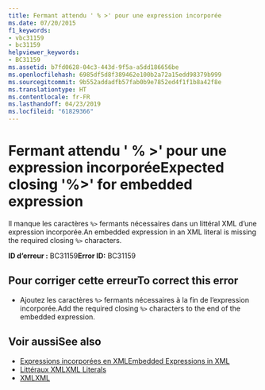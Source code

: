```yaml
---
title: Fermant attendu ' % >' pour une expression incorporée
ms.date: 07/20/2015
f1_keywords:
- vbc31159
- bc31159
helpviewer_keywords:
- BC31159
ms.assetid: b7fd0628-04c3-443d-9f5a-a5dd186656be
ms.openlocfilehash: 6985df5d8f389462e100b2a72a15edd98379b999
ms.sourcegitcommit: 9b552addadfb57fab0b9e7852ed4f1f1b8a42f8e
ms.translationtype: HT
ms.contentlocale: fr-FR
ms.lasthandoff: 04/23/2019
ms.locfileid: "61829366"
---
```

# <a name="expected-closing--for-embedded-expression"></a><span data-ttu-id="04788-102">Fermant attendu ' % >' pour une expression incorporée</span><span class="sxs-lookup"><span data-stu-id="04788-102">Expected closing '%>' for embedded expression</span></span>
<span data-ttu-id="04788-103">Il manque les caractères `%>` fermants nécessaires dans un littéral XML d’une expression incorporée.</span><span class="sxs-lookup"><span data-stu-id="04788-103">An embedded expression in an XML literal is missing the required closing `%>` characters.</span></span>  
  
 <span data-ttu-id="04788-104">**ID d’erreur :** BC31159</span><span class="sxs-lookup"><span data-stu-id="04788-104">**Error ID:** BC31159</span></span>  
  
## <a name="to-correct-this-error"></a><span data-ttu-id="04788-105">Pour corriger cette erreur</span><span class="sxs-lookup"><span data-stu-id="04788-105">To correct this error</span></span>  
  
- <span data-ttu-id="04788-106">Ajoutez les caractères `%>` fermants nécessaires à la fin de l’expression incorporée.</span><span class="sxs-lookup"><span data-stu-id="04788-106">Add the required closing `%>` characters to the end of the embedded expression.</span></span>  
  
## <a name="see-also"></a><span data-ttu-id="04788-107">Voir aussi</span><span class="sxs-lookup"><span data-stu-id="04788-107">See also</span></span>

- [<span data-ttu-id="04788-108">Expressions incorporées en XML</span><span class="sxs-lookup"><span data-stu-id="04788-108">Embedded Expressions in XML</span></span>](../../visual-basic/programming-guide/language-features/xml/embedded-expressions-in-xml.md)
- [<span data-ttu-id="04788-109">Littéraux XML</span><span class="sxs-lookup"><span data-stu-id="04788-109">XML Literals</span></span>](../../visual-basic/language-reference/xml-literals/index.md)
- [<span data-ttu-id="04788-110">XML</span><span class="sxs-lookup"><span data-stu-id="04788-110">XML</span></span>](../../visual-basic/programming-guide/language-features/xml/index.md)
